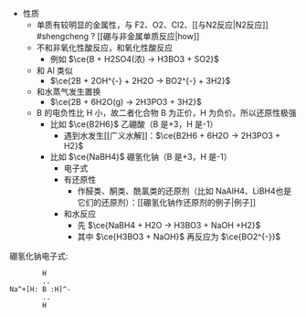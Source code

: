 - 性质
	- 单质有较明显的金属性，与 F2、O2、Cl2、[[与N2反应|N2反应]] #shengcheng ? [[硼与非金属单质反应|how]]
	- 不和非氧化性酸反应，和氧化性酸反应
		- 例如 $\ce{B + H2SO4(浓) -> H3BO3 + SO2}$
	- 和 Al 类似
		- $\ce{2B + 2OH^{-} + 2H2O -> BO2^{-} + 3H2}$
	- 和水蒸气发生置换
		- $\ce{2B + 6H2O(g) -> 2H3PO3 + 3H2}$
	- B 的电负性比 H 小，故二者化合物 B 为正价，H 为负价。所以还原性极强
		- 比如 $\ce{B2H6}$ 乙硼酸（B 是+3，H 是-1）
			- 遇到水发生[[广义水解]]：$\ce{B2H6 + 6H2O -> 2H3PO3 + H2}$
		- 比如 $\ce{NaBH4}$ 硼氢化钠（B 是+3，H 是-1）
			- 电子式
			- 有还原性
				- 作醛类、酮类、酰氯类的还原剂（比如 NaAlH4、LiBH4也是它们的还原剂）：[[硼氢化钠作还原剂的例子|例子]]
			- 和水反应
				- 先 $\ce{NaBH4 + H2O -> H3BO3 + NaOH +H2}$
				- 其中 $\ce{H3BO3 + NaOH}$ 再反应为 $\ce{BO2^{-}}$

硼氢化钠电子式:
```
		H
    	..
Na^+[H: B :H]^-
		..
		H
```